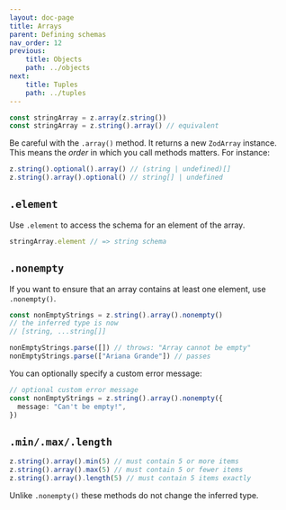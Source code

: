 ```yaml
---
layout: doc-page
title: Arrays
parent: Defining schemas
nav_order: 12
previous:
    title: Objects
    path: ../objects
next:
    title: Tuples
    path: ../tuples
---
```


```ts
const stringArray = z.array(z.string())
const stringArray = z.string().array() // equivalent
```

Be careful with the `.array()` method. It returns a new `ZodArray` instance. This means the _order_ in which you call methods matters. For instance:

```ts
z.string().optional().array() // (string | undefined)[]
z.string().array().optional() // string[] | undefined
```

## `.element`

Use `.element` to access the schema for an element of the array.

```ts
stringArray.element // => string schema
```

## `.nonempty`

If you want to ensure that an array contains at least one element, use `.nonempty()`.

```ts
const nonEmptyStrings = z.string().array().nonempty()
// the inferred type is now
// [string, ...string[]]

nonEmptyStrings.parse([]) // throws: "Array cannot be empty"
nonEmptyStrings.parse(["Ariana Grande"]) // passes
```

You can optionally specify a custom error message:

```ts
// optional custom error message
const nonEmptyStrings = z.string().array().nonempty({
  message: "Can't be empty!",
})
```

## `.min/.max/.length`

```ts
z.string().array().min(5) // must contain 5 or more items
z.string().array().max(5) // must contain 5 or fewer items
z.string().array().length(5) // must contain 5 items exactly
```

Unlike `.nonempty()` these methods do not change the inferred type.